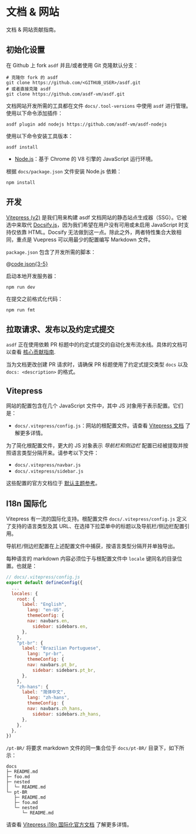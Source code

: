 # 文档 & 网站

文档 & 网站贡献指南。

## 初始化设置

在 Github 上 fork `asdf` 并且/或者使用 Git 克隆默认分支：

```shell
# 克隆你 fork 的 asdf
git clone https://github.com/<GITHUB_USER>/asdf.git
# 或者直接克隆 asdf
git clone https://github.com/asdf-vm/asdf.git
```

文档网站开发所需的工具都在文件 `docs/.tool-versions` 中使用 `asdf` 进行管理。使用以下命令添加插件：

```shell
asdf plugin add nodejs https://github.com/asdf-vm/asdf-nodejs
```

使用以下命令安装工具版本：

```shell
asdf install
```

- [Node.js](https://nodejs.org/zh-cn/)：基于 Chrome 的 V8 引擎的 JavaScript 运行环境。

根据 `docs/package.json` 文件安装 Node.js 依赖：

```shell
npm install
```

## 开发

[Vitepress (v2)](https://vitepress.dev/zh/) 是我们用来构建 asdf 文档网站的静态站点生成器（SSG）。它被选中来取代 [Docsify.js](https://docsify.js.org/#/zh-cn/)，因为我们希望在用户没有可用或未启用 JavaScript 时支持仅依靠 HTML。Docsify 无法做到这一点。除此之外，两者特性集合大致相同，重点是 Vuepress 可以用最少的配置编写 Markdown 文件。

`package.json` 包含了开发所需的脚本：

@[code json{3-5}](../../package.json)

启动本地开发服务器：

```shell
npm run dev
```

在提交之前格式化代码：

```shell
npm run fmt
```

## 拉取请求、发布以及约定式提交

`asdf` 正在使用依赖 PR 标题中的约定式提交的自动化发布流水线。具体的文档可以查看 [核心贡献指南](./core.md).

当为文档更改创建 PR 请求时，请确保 PR 标题使用了约定式提交类型 `docs` 以及 `docs: <description>` 的格式。

## Vitepress

网站的配置包含在几个 JavaScript 文件中，其中 JS 对象用于表示配置。它们是：

- `docs/.vitepress/config.js`：网站的根配置文件。请查看 [Vitepress 文档](https://vitepress.dev/zh/reference/site-config) 了解更多详情。

为了简化根配置文件，更大的 JS 对象表示 _导航栏和侧边栏_ 配置已经被提取并按照语言类型分隔开来。请参考以下文件：

- `docs/.vitepress/navbar.js`
- `docs/.vitepress/sidebar.js`

这些配置的官方文档位于 [默认主题参考](https://vitepress.dev/zh/reference/default-theme-config)。

## I18n 国际化

Vitepress 有一流的国际化支持。根配置文件 `docs/.vitepress/config.js` 定义了支持的语言类型及其 URL、在选择下拉菜单中的标题以及导航栏/侧边栏配置引用。

导航栏/侧边栏配置在上述配置文件中捕获，按语言类型分隔开并单独导出。

每种语言的 markdown 内容必须位于与根配置文件中 `locale` 键同名的目录位置。也就是：

```js
// docs/.vitepress/config.js
export default defineConfig({
  ...
  locales: {
    root: {
      label: "English",
        lang: "en-US",
        themeConfig: {
        nav: navbars.en,
          sidebar: sidebars.en,
      },
    },
    "pt-br": {
      label: "Brazilian Portuguese",
        lang: "pr-br",
        themeConfig: {
        nav: navbars.pt_br,
          sidebar: sidebars.pt_br,
      },
    },
    "zh-hans": {
      label: "简体中文",
        lang: "zh-hans",
        themeConfig: {
        nav: navbars.zh_hans,
          sidebar: sidebars.zh_hans,
      },
    },
  },
})
```

`/pt-BR/` 将要求 markdown 文件的同一集合位于 `docs/pt-BR/` 目录下，如下所示：

```shell
docs
├─ README.md
├─ foo.md
├─ nested
│  └─ README.md
└─ pt-BR
   ├─ README.md
   ├─ foo.md
   └─ nested
      └─ README.md
```

请查看 [Vitepress i18n 国际化官方文档](https://vitepress.dev/zh/guide/i18n) 了解更多详情。
